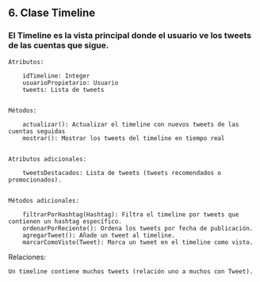 ## 6. Clase Timeline

### El Timeline es la vista principal donde el usuario ve los tweets de las cuentas que sigue.

    Atributos:

        idTimeline: Integer
        usuarioPropietario: Usuario
        tweets: Lista de tweets


    Métodos:

        actualizar(): Actualizar el timeline con nuevos tweets de las cuentas seguidas
        mostrar(): Mostrar los tweets del timeline en tiempo real


    Atributos adicionales:

        tweetsDestacados: Lista de tweets (tweets recomendados o promocionados).


    Métodos adicionales:

        filtrarPorHashtag(Hashtag): Filtra el timeline por tweets que contienen un hashtag específico.
        ordenarPorReciente(): Ordena los tweets por fecha de publicación.
        agregarTweet(): Añade un tweet al timeline.
        marcarComoVisto(Tweet): Marca un tweet en el timeline como visto.


Relaciones:

    Un timeline contiene muchos tweets (relación uno a muchos con Tweet).
